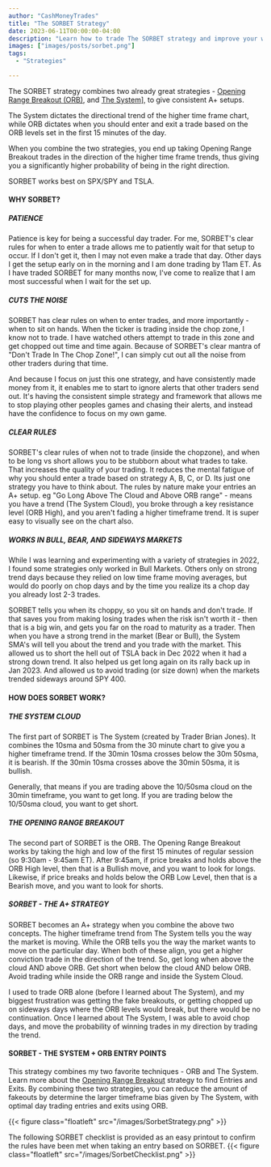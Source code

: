 ```yaml
---
author: "CashMoneyTrades"
title: "The SORBET Strategy"
date: 2023-06-11T00:00:00-04:00
description: "Learn how to trade The SORBET strategy and improve your win rate by knowing the market direction!"
images: ["images/posts/sorbet.png"]
tags:
  - "Strategies"

---
```



The SORBET strategy combines two already great strategies - [Opening Range Breakout (ORB)](/education/openingrangebreakout/), and [The System](/education/strategy-thesystem/)], to give consistent A+ setups.

The System dictates the directional trend of the higher time frame chart, while ORB dictates when you should enter and exit a trade based on the ORB levels set in the first 15 minutes of the day.

When you combine the two strategies, you end up taking Opening Range Breakout trades in the direction of the higher time frame trends, thus giving you a significantly higher probability of being in the right direction.

SORBET works best on SPX/SPY and TSLA.


#### WHY SORBET?

##### PATIENCE
Patience is key for being a successful day trader.  For me, SORBET's clear rules for when to enter a trade allows me to patiently wait for that setup to occur.  If I don't get it, then I may not even make a trade that day.  Other days I get the setup early on in the morning and I am done trading by 11am ET.  As I have traded SORBET for many months now, I've come to realize that I am most successful when I wait for the set up.

##### CUTS THE NOISE
SORBET has clear rules on when to enter trades, and more importantly - when to sit on hands.  When the ticker is trading inside the chop zone, I know not to trade.  I have watched others attempt to trade in this zone and get chopped out time and time again.    Because of SORBET's clear mantra of "Don't Trade In The Chop Zone!", I can simply cut out all the noise from other traders during that time.

And because I focus on just this one strategy, and have consistently made money from it, it enables me to start to ignore alerts that other traders send out.  It's having the consistent simple strategy and framework that allows me to stop playing other peoples games and chasing their alerts, and instead have the confidence to focus on my own game.

##### CLEAR RULES
SORBET's clear rules of when not to trade (inside the chopzone), and when to be long vs short allows you to be stubborn about what trades to take. That increases the quality of your trading.  It reduces the mental fatigue of why you should enter a trade based on strategy A, B, C, or D.  Its just one strategy you have to think about.  The rules by nature make your entries an A+ setup. eg "Go Long Above The Cloud and Above ORB range" - means you have a trend (The System Cloud), you broke through a key resistance level (ORB High), and you aren't fading a higher timeframe trend.  It is super easy to visually see on the chart also. 

##### WORKS IN BULL, BEAR, AND SIDEWAYS MARKETS
While I was learning and experimenting with a variety of strategies in 2022, I found some strategies only worked in Bull Markets.  Others only on strong trend days because they relied on low time frame moving averages, but would do poorly on chop days and by the time you realize its a chop day you already lost 2-3 trades.  

SORBET tells you when its choppy, so you sit on hands and don't trade.  If that saves you from making losing trades when the risk isn't worth it - then that is a big win, and gets you far on the road to maturity as a trader.  Then when you have a strong trend in the market (Bear or Bull), the System SMA's will tell you about the trend and you trade with the market.  This allowed us to short the hell out of TSLA back in Dec 2022 when it had a strong down trend.  It also helped us get long again on its rally back up in Jan 2023.  And allowed us to avoid trading (or size down) when the markets trended sideways around SPY 400.


#### HOW DOES SORBET WORK?
##### THE SYSTEM CLOUD
The first part of SORBET is The System (created by Trader Brian Jones).  It combines the 10sma and 50sma from the 30 minute chart to give you a higher timeframe trend.  If the 30min 10sma crosses below the 30m 50sma, it is bearish.  If the 30min 10sma crosses above the 30min 50sma, it is bullish.

Generally, that means if you are trading above the 10/50sma cloud on the 30min timeframe, you want to get long.  If you are trading below the 10/50sma cloud, you want to get short.


##### THE OPENING RANGE BREAKOUT
The second part of SORBET is the ORB.  The Opening Range Breakout works by taking the high and low of the first 15 minutes of regular session (so 9:30am - 9:45am ET).  After 9:45am, if price breaks and holds above the ORB High level, then that is a Bullish move, and you want to look for longs.  Likewise, if price breaks and holds below the ORB Low Level, then that is a Bearish move, and you want to look for shorts.

##### SORBET - THE A+ STRATEGY
SORBET becomes an A+ strategy when you combine the above two concepts.  The higher timeframe trend from The System tells you the way the market is moving.  While the ORB tells you the way the market wants to move on the particular day.  When both of these align, you get a higher conviction trade in the direction of the trend.  So, get long when above the cloud AND above ORB.  Get short when below the cloud AND below ORB. Avoid trading while inside the ORB range and inside the System Cloud.

I used to trade ORB alone (before I learned about The System), and my biggest frustration was getting the fake breakouts, or getting chopped up on sideways days where the ORB levels would break, but there would be no continuation.  Once I learned about The System, I was able to avoid chop days, and move the probability of winning trades in my direction by trading the trend.





#### SORBET - THE SYSTEM + ORB ENTRY POINTS

This strategy combines my two favorite techniques - ORB and The System.  Learn more about the [Opening Range Breakout](/education/openingrangebreakout/) strategy to find Entries and Exits.  By combining these two strategies, you can reduce the amount of fakeouts by determine the larger timeframe bias given by The System, with optimal day trading entries and exits using ORB.


{{< figure class="floatleft" src="/images/SorbetStrategy.png" >}}


The following SORBET checklist is provided as an easy printout to confirm the rules have been met when taking an entry based on SORBET.
{{< figure class="floatleft" src="/images/SorbetChecklist.png" >}}

